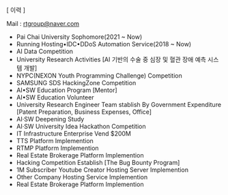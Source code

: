 [ 이력 ]

Mail : rtgroup@naver.com
- Pai Chai University Sophomore(2021 ~ Now)
- Running Hosting•IDC•DDoS Automation Service(2018 ~ Now)
- AI Data Competition
- University Research Activities [AI 기반의 수술 중 심장 및 혈관 장애 예측 시스템 개발]
- NYPC(NEXON Youth Programming Challenge) Competition
- SAMSUNG SDS HackingZone Competition
- AI•SW Education Program [Mentor]
- AI•SW Education Volunteer
- University Research Engineer Team stablish By Government Expenditure [Patent Preparation, Business Expenses, Office]
- AI·SW Deepening Study
- AI·SW University Idea Hackathon Competition
- IT Infrastructure Enterprise Vend $200M
- TTS Platform Implemention
- RTMP Platform Implemention
- Real Estate Brokerage Platform Implemention
- Hacking Competition Establish [The Bug Bounty Program]
- 1M Subscriber Youtube Creator Hosting Server Implemention
- Other Company Hosting Service Implemention
- Real Estate Brokerage Platform Implemention
